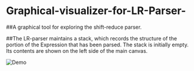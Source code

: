 # Graphical-visualizer-for-LR-Parser-

##A graphical tool for exploring the shift-reduce parser.

##The LR-parser maintains a stack, which records the structure of the portion of the Expression that has been parsed.  The stack is initially empty.  Its contents are shown on the left side of the main canvas.

![Demo](https://github.com/wrat/Graphical-visualizer-for-LR-Parser/Demo.png)
